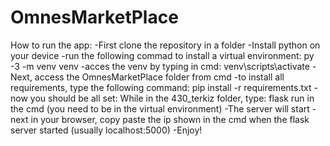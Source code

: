 # OmnesMarketPlace 

How to run the app:
-First clone the repository in a folder
-Install python on your device
-run the following commad to install a virtual environment: py -3 -m venv venv
-acces the venv by typing in cmd: venv\scripts\activate
-Next, access the OmnesMarketPlace folder from cmd
-to install all requirements, type the following command: pip install -r requirements.txt 
-now you should be all set: While in the 430_terkiz folder, type: flask run in the cmd (you need to be in the virtual environment)
-The server will start
-next in your browser, copy paste the ip shown in the cmd when the flask server started (usually localhost:5000)
-Enjoy!
